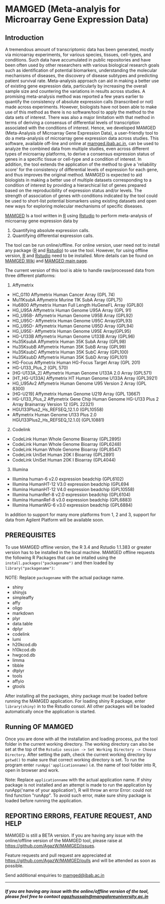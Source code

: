 # MAMGED (Meta-analyis for Microarray Gene Expression Data)
## Introduction

A tremendous amount of transcriptomic data has been generated, mostly via microarray experiments, for various species, tissues, cell-types, and conditions. Such data have accumulated in public repositories and have been often used by other researchers with various biological research goals such as identification of potential biomarkers, understanding the molecular mechanisms of diseases, the discovery of disease subtypes and predicting patient survival rate. Meta-analysis approach can aid in making a better use of existing gene expression data, particularly by increasing the overall sample size and countering the variations in results across studies. A promising meta-analysis method was reported a few years earlier to quantify the consistency of absolute expression calls (transcribed or not) made across experiments. However, biologists have not been able to make use of this method as there is no software/tool to apply the method to the data sets of interest. There was also a major limitation with that method in terms of deriving a consensus of differential levels of transcription associated with the conditions of interest. Hence, we developed MAMGED (Meta-Analysis of Microarray Gene Expression Data), a user-friendly tool to do a meta-analysis of microarray gene expression data across studies. This software, available off-line and online at [mamged.ibab.ac.in](http://mamged.ibab.ac.in/ "mamged online and offline version"), can be used to analyze the combined data from multiple studies, even across different types of microarray platforms, to derive a consensus expression status of genes in a specific tissue or cell-type and a condition of interest. In addition, the tool extends the application of the method to give a 'reliability score' for the consistency of differential levels of expression for each gene, and thus improves the original method. MAMGED is expected to aid biologists in making a better use of multiple datasets corresponding to a condition of interest by providing a hierarchical list of genes prepared based on the reproducibility of expression status and/or levels. The strength of association of genes with conditions indicated by the tool could be used to short-list potential biomarkers using existing datasets and open new ways for exploring molecular mechanisms of specific diseases.

[MAMGED](http://mamged.ibab.ac.in/ "mamged online and offline version") Is a tool written in [R](https://cran.r-project.org/) using [Rstudio](https://www.rstudio.com/products/RStudio/#Desktop) to perform meta-analysis of microarray  gene  expression  data   by
1. Quantifying  absolute  expression  calls.
2. Quantifying differential expression calls. 

The tool can be run online/offline. For online version, user need not to install any package ([R](https://cran.r-project.org/) and [Rstudio](https://www.rstudio.com/products/RStudio/#Desktop)) to use the tool. However, for using offline version, [R](https://cran.r-project.org/) and [Rstudio](https://www.rstudio.com/products/RStudio/#Desktop) need to be installed. More details can be found on [MAMGED Wiki](https://github.com/AgazW/MAMGED/wiki) and [MAMGED main page](http://mamged.ibab.ac.in/).

The current version of this tool is able to handle raw/processed data from three different platforms:
1. Affymetrix
* HC_G110 Affymetrix Human Cancer Array (GPL 74)
* Mu11KsubA Affymetrix Murine 11K SubA Array (GPL75)
* Hu6800 Affymetrix Human Full Length HuGeneFL Array (GPL80)
* HG_U95A Affymetrix Human Genome U95A Array (GPL 91)
* HG_U95B- Affymetrix Human Genome U95B Array (GPL92)
* HG_U95C- Affymetrix Human Genome U95C Array(GPL93)
* HG_U95D- Affymetrix Human Genome U95D Array (GPL94)
* HG_U95E- Affymetrix Human Genome U95E Array(GPL95)
* HG-U133B Affymetrix Human Genome U133B Array (GPL96)
* Hu35KsubA Affymetrix Human 35K SubA Array (GPL98)
* Hu35KsubB Affymetrix Human 35K SubB Array (GPL99)
* Hu35KsubC Affymetrix Human 35K SubC Array (GPL100)
* Hu35KsubD Affymetrix Human 35K SubD Array (GPL101)
* HG-Focus Affymetrix Human HG-Focus Target Array (GPL 201)
* HG-U133_Plus_2 (GPL 570)
* [HG-U133A_2] Affymetrix Human Genome U133A 2.0 Array (GPL571)
* [HT_HG-U133A] Affymetrix HT Human Genome U133A Array (GPL3921)
* HG_U95Av2 Affymetrix Human Genome U95 Version 2 Array (GPL 8300)
* [HG-U219] Affymetrix Human Genome U219 Array (GPL 13667)
* HG-U133_Plus_2 Affymetrix Gene Chip Human Genome HG-U133 Plus 2 Array Brainarray Version 12 (GPL 22321)
* HGU133Plus2_Hs_REFSEQ_12.1.0 (GPL10558)
* Affymetrix Human Genome U133 Plus 2.0 HGU133Plus2_Hs_REFSEQ_12.1.0] (GPL10881)
2. Codelink
* CodeLink Human Whole Genome Bioarray (GPL2895)
* CodeLink Human Whole Genome Bioarray (GPL6248)
* CodeLink Human Whole Genome Bioarray (GPL8547)
* CodeLink UniSet Human 20K I Bioarray (GPL2891)
* CodeLink UniSet Human 20K I Bioarray (GPL4044)
3. Illumina
* Illumina human-6 v2.0 expression beadchip (GPL6102)
* Illumina HumanHT-12 V3.0 expression beadchip (GPL694
* Illumina HumanHT-12 V4.0 expression beadchip (GPL10558)
* Illumina humanRef-8 v2.0 expression beadchip (GPL6104)
* Illumina HumanRef-8 v3.0 expression beadchip (GPL6883)
* Illumina HumanWG-6 v3.0 expression beadchip (GPL6884)


In addition to support for many more platforms from 1, 2 and 3, support for data from Agilent Platform will be available soon.


## PREREQUISITES

To use MAMGED offline version, the R 3.4 and Rstudio 1.1.383 or greater version has to be installed in the local machine. MAMGED offline requests the following R Packages that can be intalled using the `install.packages("packagename")` and then loaded by `library("packagename")`: 

NOTE: Replace `packagename` with the actual package name.

* shiny
* shinyjs
* simpleaffy
* affy
* oligo
* markdown
* plyr
* data.table
* dplyr
* codelink
* lumi
* h20kcod.db
* h10kcod.db
* hwgcod.db
* limma
* tibble
* dtplyr
* tools
* affyio
* gtools

After installing all the packages, shiny package must be loaded before running the MAMGED application. For  loading  shiny  R  package, enter `library(shiny)` in to the  Rstudio  consol.  All  other packages will be loaded automatically  once  the  application  is  started. 

## Running OF MAMGED

Once you are done with all the installation and loading process, put the tool folder in the current working directory. The working directory can also be set at the top of the `Rstudio session -> Set Working Directory -> Choose Directory`. After setting the path, check the current working  directory  by `getwd()` to  make  sure  that  correct  working  directory  is  set.  To  run  the program enter `runApp('applicationname)` i.e. the name of tool folder into R, open in browser and work. 

Note: Replace `applicationname` with the actual application name.
If  shiny  package  is  not  installed  and  an  attempt  is  made  to  run  the  application  by runApp('name  of  your  application’),  R  will  throw  an  error Error:  could  not  find  function "runApp". To  avoid such error,  make  sure  shiny  package  is  loaded  before  running  the application. 

## REPORTING ERRORS, FEATURE REQUEST, AND HELP
MAMGED is still a BETA version. If you are having any issue with the online/offline version of the MAMGED tool, please raise at https://github.com/AgazW/MAMGED/issues.

Feature requests and pull request are appreciated at https://github.com/AgazW/MAMGED/pulls and will be attended as soon as possible.

Send additional enquiries to mamged@ibab.ac.in
_____________________________________________________________________________________________________________________________

##### If you are having any issue with the online/offline version of the tool, please feel free to contact agazhussain@mangaloreuniversity.ac.in
